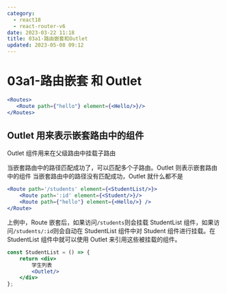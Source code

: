 ```yaml
---
category: 
  - react18
  - react-router-v6
date: 2023-03-22 11:18
title: 03a1-路由嵌套和Outlet
updated: 2023-05-08 09:12
---
```


# 03a1-路由嵌套 和 Outlet

```jsx
<Routes>
   <Route path={"hello"} element={<Hello/>}/>
</Routes>
```

## Outlet 用来表示嵌套路由中的组件

Outlet 组件用来在父级路由中挂载子路由

当嵌套路由中的路径匹配成功了，可以匹配多个子路由。Outlet 则表示嵌套路由中的组件
当嵌套路由中的路径没有匹配成功，Outlet 就什么都不是

```jsx
<Route path='/students' element={<StudentList/>}>
    <Route path=':id' element={<Student/>}/>
    <Route path={"hello"} element={<Hello/>} />
</Route>
```

上例中，Route 嵌套后，如果访问`/students`则会挂载 StudentList 组件，如果访问`/students/:id`则会自动在 StudentList 组件中对 Student 组件进行挂载。在 StudentList 组件中就可以使用 Outlet 来引用这些被挂载的组件。

```jsx
const StudentList = () => {
    return <div>
        学生列表
        <Outlet/>
    </div>
};
```